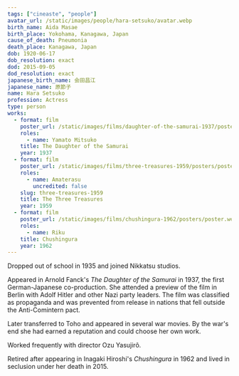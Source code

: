 ```yaml
---
tags: ["cineaste", "people"]
avatar_url: /static/images/people/hara-setsuko/avatar.webp
birth_name: Aida Masae
birth_place: Yokohama, Kanagawa, Japan
cause_of_death: Pneumonia
death_place: Kanagawa, Japan
dob: 1920-06-17
dob_resolution: exact
dod: 2015-09-05
dod_resolution: exact
japanese_birth_name: 会田昌江
japanese_name: 原節子
name: Hara Setsuko
profession: Actress
type: person
works:
  - format: film
    poster_url: /static/images/films/daughter-of-the-samurai-1937/posters/poster.webp
    roles:
      - name: Yamato Mitsuko
    title: The Daughter of the Samurai
    year: 1937
  - format: film
    poster_url: /static/images/films/three-treasures-1959/posters/poster.webp
    roles:
      - name: Amaterasu
        uncredited: false
    slug: three-treasures-1959
    title: The Three Treasures
    year: 1959
  - format: film
    poster_url: /static/images/films/chushingura-1962/posters/poster.webp
    roles:
      - name: Riku
    title: Chushingura
    year: 1962
---
```


Dropped out of school in 1935 and joined Nikkatsu studios.

Appeared in Arnold Fanck's <i>The Daughter of the Samurai</i> in 1937, the first
German-Japanese co-production. She attended a preview of the film in Berlin with
Adolf Hitler and other Nazi party leaders. The film was classified as propaganda
and was prevented from release in nations that fell outside the Anti-Comintern
pact.

Later transferred to Toho and appeared in several war movies. By the war's end
she had earned a reputation and could choose her own work.

Worked frequently with director Ozu Yasujirô.

Retired after appearing in Inagaki Hiroshi's <i>Chushingura</i> in 1962 and
lived in seclusion under her death in 2015.
